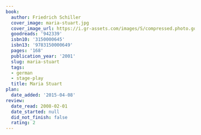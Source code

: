 ```yaml
---
book:
  author: Friedrich Schiller
  cover_image: maria-stuart.jpg
  cover_image_url: https://i.gr-assets.com/images/S/compressed.photo.goodreads.com/books/1179652403l/942339._SY475_.jpg
  goodreads: '942339'
  isbn10: '3150000645'
  isbn13: '9783150000649'
  pages: '168'
  publication_year: '2001'
  slug: maria-stuart
  tags:
  - german
  - stage-play
  title: Maria Stuart
plan:
  date_added: '2015-04-08'
review:
  date_read: 2008-02-01
  date_started: null
  did_not_finish: false
  rating: 2
---
```


